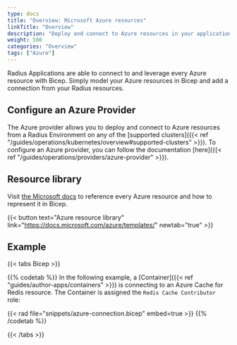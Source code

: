 ```yaml
---
type: docs
title: "Overview: Microsoft Azure resources"
linkTitle: "Overview"
description: "Deploy and connect to Azure resources in your application"
weight: 500
categories: "Overview"
tags: ["Azure"]
---
```


Radius Applications are able to connect to and leverage every Azure resource with Bicep. Simply model your Azure resources in Bicep and add a connection from your Radius resources.

## Configure an Azure Provider

The Azure provider allows you to deploy and connect to Azure resources from a Radius Environment on any of the [supported clusters]({{< ref "/guides/operations/kubernetes/overview#supported-clusters" >}}). To configure an Azure provider, you can follow the documentation [here]({{< ref "/guides/operations/providers/azure-provider" >}}).

## Resource library

Visit [the Microsoft docs](https://docs.microsoft.com/azure/templates/) to reference every Azure resource and how to represent it in Bicep.

{{< button text="Azure resource library" link="https://docs.microsoft.com/azure/templates/" newtab="true" >}}

## Example

{{< tabs Bicep >}}

{{% codetab %}}
In the following example, a [Container]({{< ref "guides/author-apps/containers" >}}) is connecting to an Azure Cache for Redis resource. The Container is assigned the `Redis Cache Contributor` role:

{{< rad file="snippets/azure-connection.bicep" embed=true >}}
{{% /codetab %}}

{{< /tabs >}}

